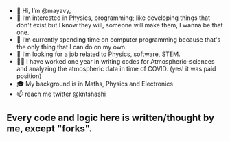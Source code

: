- 👋 Hi, I’m @mayavy,
- 👀 I’m interested in Physics, programming; like developing things that don't exist but I know they will, someone will make them, I wanna be that one.
- 🌱 I’m currently spending time on computer programming because that's the only thing that I can do on my own. 
- 💞️ I’m looking for a job related to Physics, software, STEM.
- 🧑‍💻 I have worked one year in writing codes for Atmospheric-sciences and analyzing the atmospheric data in time of COVID. (yes! it was paid position)
- 🎓 My background is in Maths, Physics and Electronics
- 📫 reach me twitter @kntshashi
## Every code and logic here is written/thought by me, except "forks".

<!---
mayavy/mayavy is a ✨ special ✨ repository because its `README.md` (this file) appears on your GitHub profile.
You can click the Preview link to take a look at your changes.
--->
